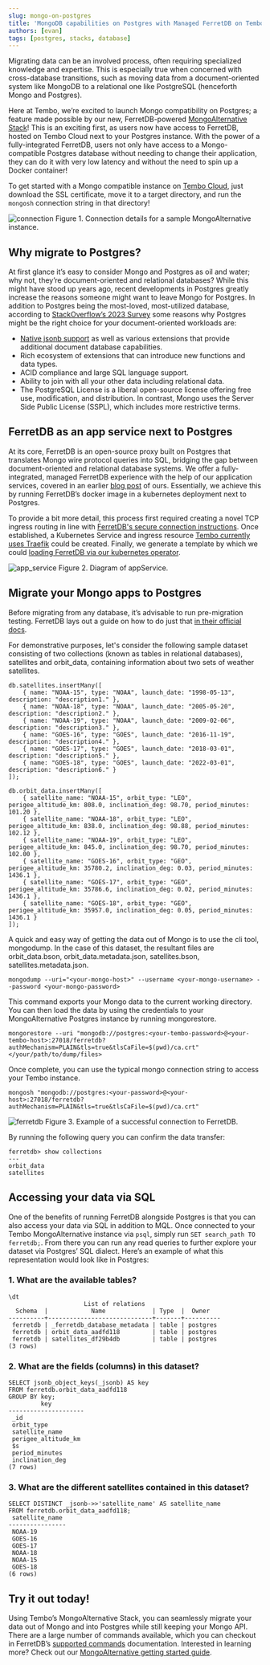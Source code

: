 ```yaml
---
slug: mongo-on-postgres
title: 'MongoDB capabilities on Postgres with Managed FerretDB on Tembo Cloud'
authors: [evan]
tags: [postgres, stacks, database]
---
```


Migrating data can be an involved process, often requiring specialized knowledge and expertise.
This is especially true when concerned with cross-database transitions, such as moving data from a document-oriented system like MongoDB to a relational one like PostgreSQL (henceforth Mongo and Postgres).

Here at Tembo, we’re excited to launch Mongo compatibility on Postgres; a feature made possible by our new, FerretDB-powered [MongoAlternative Stack](https://tembo.io/docs/tembo-stacks/mongo-alternative)!
This is an exciting first, as users now have access to FerretDB, hosted on Tembo Cloud next to your Postgres instance.
With the power of a fully-integrated FerretDB, users not only have access to a Mongo-compatible Postgres database without needing to change their application, they can do it with very low latency and without the need to spin up a Docker container!

To get started with a Mongo compatible instance on [Tembo Cloud](https://cloud.tembo.io/), just download the SSL certificate, move it to a target directory, and run the `mongosh` connection string in that directory!

![connection](./connection.png 'connection')
Figure 1. Connection details for a sample MongoAlternative instance.

## Why migrate to Postgres?

At first glance it’s easy to consider Mongo and Postgres as oil and water; why not, they’re document-oriented and relational databases?
While this might have stood up years ago, recent developments in Postgres greatly increase the reasons someone might want to leave Mongo for Postgres.
In addition to Postgres being the most-loved, most-utilized database, according to [StackOverflow’s 2023 Survey](https://survey.stackoverflow.co/2023/#section-most-popular-technologies-databases) some reasons why Postgres might be the right choice for your document-oriented workloads are:
- [Native jsonb support](https://www.postgresql.org/docs/current/datatype-json.html) as well as various extensions that provide additional document database capabilities.
- Rich ecosystem of extensions that can introduce new functions and data types.
- ACID compliance and large SQL language support.
- Ability to join with all your other data including relational data.
- The PostgreSQL License is a liberal open-source license offering free use, modification, and distribution. In contrast, Mongo uses the Server Side Public License (SSPL), which includes more restrictive terms.

## FerretDB as an app service next to Postgres

At its core, FerretDB is an open-source proxy built on Postgres that translates Mongo wire protocol queries into SQL, bridging the gap between document-oriented and relational database systems.
We offer a fully-integrated, managed FerretDB experience with the help of our application services, covered in an earlier [blog post](https://tembo.io/blog/tembo-operator-apps) of ours.
Essentially, we achieve this by running FerretDB’s docker image in a kubernetes deployment next to Postgres.

To provide a bit more detail, this process first required creating a novel TCP ingress routing in line with [FerretDB's secure connection instructions](https://docs.ferretdb.io/security/tls-connections/).
Once established, a Kubernetes Service and ingress resource [Tembo currently uses Traefik](https://doc.traefik.io/traefik/middlewares/overview/) could be created.
Finally, we generate a template by which we could [loading FerretDB via our kubernetes operator](https://github.com/tembo-io/tembo/blob/main/tembo-operator/src/stacks/templates/mongo_alternative.yaml).

![app_service](./app_service.png 'app_service')
Figure 2. Diagram of appService.

## Migrate your Mongo apps to Postgres
Before migrating from any database, it’s advisable to run pre-migration testing.
FerretDB lays out a guide on how to do just that [in their official docs](https://docs.ferretdb.io/migration/premigration-testing/).

For demonstrative purposes, let's consider the following sample dataset consisting of two collections (known as tables in relational databases), satellites and orbit_data, containing information about two sets of weather satellites.

```
db.satellites.insertMany([
    { name: "NOAA-15", type: "NOAA", launch_date: "1998-05-13", description: "description1." },
    { name: "NOAA-18", type: "NOAA", launch_date: "2005-05-20", description: "description2." },
    { name: "NOAA-19", type: "NOAA", launch_date: "2009-02-06", description: "description3." },
    { name: "GOES-16", type: "GOES", launch_date: "2016-11-19", description: "description4." },
    { name: "GOES-17", type: "GOES", launch_date: "2018-03-01", description: "description5." },
    { name: "GOES-18", type: "GOES", launch_date: "2022-03-01", description: "description6." }
]);

db.orbit_data.insertMany([
    { satellite_name: "NOAA-15", orbit_type: "LEO", perigee_altitude_km: 808.0, inclination_deg: 98.70, period_minutes: 101.20 },
    { satellite_name: "NOAA-18", orbit_type: "LEO", perigee_altitude_km: 838.0, inclination_deg: 98.88, period_minutes: 102.12 },
    { satellite_name: "NOAA-19", orbit_type: "LEO", perigee_altitude_km: 845.0, inclination_deg: 98.70, period_minutes: 102.00 },
    { satellite_name: "GOES-16", orbit_type: "GEO", perigee_altitude_km: 35780.2, inclination_deg: 0.03, period_minutes: 1436.1 },
    { satellite_name: "GOES-17", orbit_type: "GEO", perigee_altitude_km: 35786.6, inclination_deg: 0.02, period_minutes: 1436.1 },
    { satellite_name: "GOES-18", orbit_type: "GEO", perigee_altitude_km: 35957.0, inclination_deg: 0.05, period_minutes: 1436.1 }
]);
```

A quick and easy way of getting the data out of Mongo is to use the cli tool, mongodump.
In the case of this dataset, the resultant files are orbit_data.bson, orbit_data.metadata.json, satellites.bson, satellites.metadata.json.

```
mongodump --uri="<your-mongo-host>" --username <your-mongo-username> --password <your-mongo-password>
```

This command exports your Mongo data to the current working directory.
You can then load the data by using the credentials to your MongoAlternative Postgres instance by running mongorestore.

```
mongorestore --uri "mongodb://postgres:<your-tembo-password>@<your-tembo-host>:27018/ferretdb?authMechanism=PLAIN&tls=true&tlsCaFile=$(pwd)/ca.crt" </your/path/to/dump/files>
```

Once complete, you can use the typical mongo connection string to access your Tembo instance.

```
mongosh "mongodb://postgres:<your-password>@<your-host>:27018/ferretdb?authMechanism=PLAIN&tls=true&tlsCaFile=$(pwd)/ca.crt"
```

![ferretdb](./ferretdb.png 'ferretdb')
Figure 3. Example of a successful connection to FerretDB.

By running the following query you can confirm the data transfer:

```
ferretdb> show collections
---
orbit_data
satellites
```

## Accessing your data via SQL

One of the benefits of running FerretDB alongside Postgres is that you can also access your data via SQL in addition to MQL.
Once connected to your Tembo MongoAlternative instance via `psql`, simply run `SET search_path TO ferretdb;`.
From there you can run any read queries to further explore your dataset via Postgres’ SQL dialect.
Here’s an example of what this representation would look like in Postgres:

### 1. What are the available tables?

```
\dt
                     List of relations
  Schema  |            Name             | Type  |  Owner
----------+-----------------------------+-------+----------
 ferretdb | _ferretdb_database_metadata | table | postgres
 ferretdb | orbit_data_aadfd118         | table | postgres
 ferretdb | satellites_df29b4db         | table | postgres
(3 rows)
```

### 2. What are the fields (columns) in this dataset?

```
SELECT jsonb_object_keys(_jsonb) AS key
FROM ferretdb.orbit_data_aadfd118
GROUP BY key;
         key
---------------------
 _id
 orbit_type
 satellite_name
 perigee_altitude_km
 $s
 period_minutes
 inclination_deg
(7 rows)
```

### 3. What are the different satellites contained in this dataset?

```
SELECT DISTINCT _jsonb->>'satellite_name' AS satellite_name
FROM ferretdb.orbit_data_aadfd118;
 satellite_name
----------------
 NOAA-19
 GOES-16
 GOES-17
 NOAA-18
 NOAA-15
 GOES-18
(6 rows)
```

## Try it out today!

Using Tembo’s MongoAlternative Stack, you can seamlessly migrate your data out of Mongo and into Postgres while still keeping your Mongo API.
There are a large number of commands available, which you can checkout in FerretDB’s [supported commands](https://docs.ferretdb.io/reference/supported-commands/) documentation.
Interested in learning more?
Check out our [MongoAlternative getting started guide](https://tembo.io/docs/tembo-stacks/mongo-alternative).

